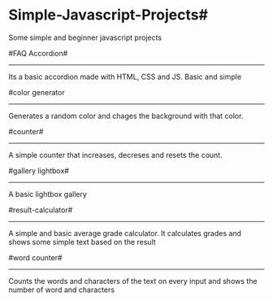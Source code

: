 # Simple-Javascript-Projects#
Some simple and beginner javascript projects


#FAQ Accordion#
<hr>
Its a basic accordion made with HTML, CSS and JS. Basic and simple

#color generator
<hr>
Generates a random color and chages the background with that color.

#counter#
<hr>
A simple counter that increases, decreses and resets the count.

#gallery lightbox#
<hr>
A basic lightbox gallery

#result-calculator#
<hr>
A simple and basic average grade calculator. It calculates grades and shows some simple text based on the result

#word counter#
<hr>
Counts the words and characters of the text on every input and shows the number of word and characters
